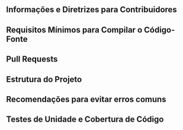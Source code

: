 ## Informações e Diretrizes para Contribuidores


## Requisitos Mínimos para Compilar o Código-Fonte


## Pull Requests


## Estrutura do Projeto


## Recomendações para evitar erros comuns


## Testes de Unidade e Cobertura de Código
